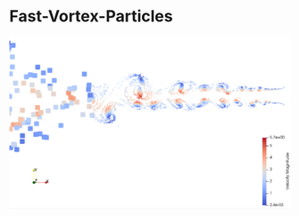 # Fast-Vortex-Particles

![image](https://github.com/LeonidBraun/Fast-Vortex-Particles/blob/main/images/Jet.PNG?raw=true)
